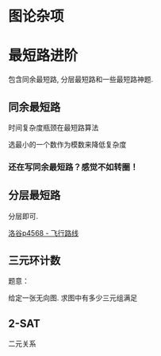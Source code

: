 # 图论杂项

# 最短路进阶

包含同余最短路, 分层最短路和一些最短路神题. 

## 同余最短路

时间复杂度瓶颈在最短路算法

选最小的一个数作为模数来降低复杂度

### 还在写同余最短路？感觉不如转圈！

## 分层最短路

分层即可. 

[洛谷p4568 - 飞行路线](https://www.luogu.com.cn/problem/P4568)



## 三元环计数

题意：

给定一张无向图. 求图中有多少三元组满足

## 2-SAT

二元关系
